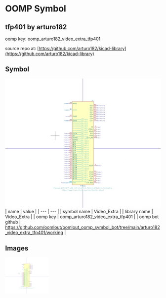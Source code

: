 # OOMP Symbol  
## tfp401  by arturo182  
  
oomp key: oomp_arturo182_video_extra_tfp401  
  
source repo at: [https://github.com/arturo182/kicad-library](https://github.com/arturo182/kicad-library)  
## Symbol  
  
[![working.png](working_600.png)](working.png)  
| name | value | 
| --- | --- | 
| symbol name | Video_Extra | 
| library name | Video_Extra | 
| oomp key | oomp_arturo182_video_extra_tfp401 | 
| oomp bot github | https://github.com/oomlout/oomlout_oomp_symbol_bot/tree/main/arturo182_video_extra_tfp401/working | 
## Images  
  
[![working.png](working_140.png)](working.png)  
